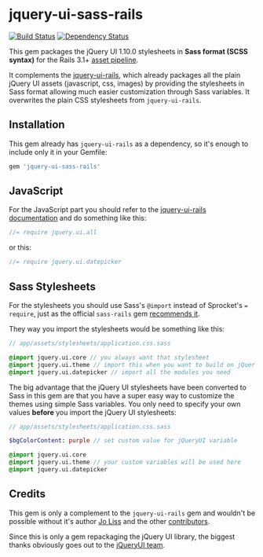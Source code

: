 # jquery-ui-sass-rails

[![Build Status](https://secure.travis-ci.org/joliss/jquery-ui-rails.png?branch=master)](http://travis-ci.org/joliss/jquery-ui-rails) [![Dependency Status](https://gemnasium.com/joliss/jquery-ui-rails.png)](https://gemnasium.com/joliss/jquery-ui-rails)

This gem packages the jQuery UI 1.10.0 stylesheets in **Sass format (SCSS syntax)** for the Rails 3.1+ [asset
pipeline](http://guides.rubyonrails.org/asset_pipeline.html).

It complements the [jquery-ui-rails](https://github.com/joliss/jquery-ui-rails), which already packages all the plain jQuery UI assets (javascript, css, images) by providing the stylesheets in Sass format allowing much easier customization through Sass variables.  It overwrites the plain CSS stylesheets from `jquery-ui-rails`.

## Installation

This gem already has `jquery-ui-rails` as a dependency, so it's enough to include only it in your Gemfile:

```ruby
gem 'jquery-ui-sass-rails'
```

## JavaScript

For the JavaScript part you should refer to the [jquery-ui-rails documentation](https://github.com/joliss/jquery-ui-rails) and do something like this:

```javascript
//= require jquery.ui.all
```

or this:

```javascript
//= require jquery.ui.datepicker
```

## Sass Stylesheets

For the stylesheets you should use Sass's `@import` instead of Sprocket's `= require`, just as the official `sass-rails` gem [recommends it](https://github.com/rails/sass-rails#important-note).

They way you import the stylesheets would be something like this:

```sass
// app/assets/stylesheets/application.css.sass

@import jquery.ui.core // you always want that stylesheet
@import jquery.ui.theme // import this when you want to build on jQuer UI's themeing
@import jquery.ui.datepicker // import all the modules you need
```

The big advantage that the jQuery UI stylesheets have been converted to Sass in this gem are that you have a super easy way to customize the themes using simple Sass variables.  You only need to specify your own values **before** you import the jQuery UI stylesheets:

```sass
// app/assets/stylesheets/application.css.sass

$bgColorContent: purple // set custom value for jQueryUI variable

@import jquery.ui.core
@import jquery.ui.theme // your custom variables will be used here
@import jquery.ui.datepicker
```

## Credits

This gem is only a complement to the `jquery-ui-rails` gem and wouldn't be possible without it's author [Jo Liss](https://github.com/joliss) and the other [contributors](https://github.com/joliss/jquery-ui-rails/contributors).

Since this is only a gem repackaging the jQuery UI library, the biggest thanks obviously goes out to the [jQueryUI team](http://jqueryui.com/about/).